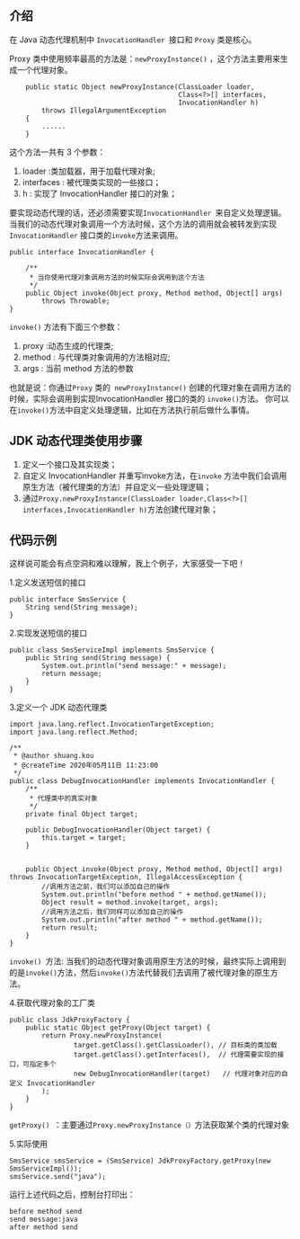 ## 介绍

在 Java 动态代理机制中 `InvocationHandler `接口和 `Proxy` 类是核心。

Proxy 类中使用频率最高的方法是：`newProxyInstance()` ，这个方法主要用来生成一个代理对象。
```
    public static Object newProxyInstance(ClassLoader loader,
                                          Class<?>[] interfaces,
                                          InvocationHandler h)
        throws IllegalArgumentException
    {
        ......
    }
```
这个方法一共有 3 个参数：
1. loader :类加载器，用于加载代理对象;
2. interfaces : 被代理类实现的一些接口；
3. h : 实现了 InvocationHandler 接口的对象；

要实现动态代理的话，还必须需要实现`InvocationHandler `来自定义处理逻辑。 当我们的动态代理对象调用一个方法时候，这个方法的调用就会被转发到实现`InvocationHandler` 接口类的` invoke `方法来调用。
```
public interface InvocationHandler {

    /**
     * 当你使用代理对象调用方法的时候实际会调用到这个方法
     */
    public Object invoke(Object proxy, Method method, Object[] args)
        throws Throwable;
}
```
`invoke()` 方法有下面三个参数：

1. proxy :动态生成的代理类;
2. method : 与代理类对象调用的方法相对应;
3. args : 当前 method 方法的参数

也就是说：你通过`Proxy` 类的` newProxyInstance()` 创建的代理对象在调用方法的时候，实际会调用到实现InvocationHandler 接口的类的 `invoke()`方法。 你可以在` invoke() `方法中自定义处理逻辑，比如在方法执行前后做什么事情。
## JDK 动态代理类使用步骤

1. 定义一个接口及其实现类；
2. 自定义 InvocationHandler 并重写invoke方法，在`invoke` 方法中我们会调用原生方法（被代理类的方法）并自定义一些处理逻辑；
3. 通过` Proxy.newProxyInstance(ClassLoader loader,Class<?>[] interfaces,InvocationHandler h) `方法创建代理对象；

## 代码示例

这样说可能会有点空洞和难以理解，我上个例子，大家感受一下吧！

1.定义发送短信的接口

```
public interface SmsService {
    String send(String message);
}
```

2.实现发送短信的接口
```
public class SmsServiceImpl implements SmsService {
    public String send(String message) {
        System.out.println("send message:" + message);
        return message;
    }
}
```
3.定义一个 JDK 动态代理类

```import java.lang.reflect.InvocationHandler;
import java.lang.reflect.InvocationTargetException;
import java.lang.reflect.Method;

/**
 * @author shuang.kou
 * @createTime 2020年05月11日 11:23:00
 */
public class DebugInvocationHandler implements InvocationHandler {
    /**
     * 代理类中的真实对象
     */
    private final Object target;

    public DebugInvocationHandler(Object target) {
        this.target = target;
    }


    public Object invoke(Object proxy, Method method, Object[] args) throws InvocationTargetException, IllegalAccessException {
        //调用方法之前，我们可以添加自己的操作
        System.out.println("before method " + method.getName());
        Object result = method.invoke(target, args);
        //调用方法之后，我们同样可以添加自己的操作
        System.out.println("after method " + method.getName());
        return result;
    }
}
```
`invoke() `方法: 当我们的动态代理对象调用原生方法的时候，最终实际上调用到的是` invoke() `方法，然后` invoke() `方法代替我们去调用了被代理对象的原生方法。

4.获取代理对象的工厂类
```
public class JdkProxyFactory {
    public static Object getProxy(Object target) {
        return Proxy.newProxyInstance(
                target.getClass().getClassLoader(), // 目标类的类加载
                target.getClass().getInterfaces(),  // 代理需要实现的接口，可指定多个
                new DebugInvocationHandler(target)   // 代理对象对应的自定义 InvocationHandler
        );
    }
}
```
`getProxy() `：主要通过`Proxy.newProxyInstance（）`方法获取某个类的代理对象

5.实际使用

```
SmsService smsService = (SmsService) JdkProxyFactory.getProxy(new SmsServiceImpl());
smsService.send("java");
```

运行上述代码之后，控制台打印出：

```
before method send
send message:java
after method send
```